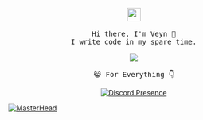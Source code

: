 <p align="center">
  <img src="https://user-images.githubusercontent.com/5679180/79618120-0daffb80-80be-11ea-819e-d2b0fa904d07.gif" width="27px">
 <br><br>
  <samp>
    Hi there, I'm Veyn 👋<br>
    I write code in my spare time.<br>
    <br><img src="https://count.getloli.com/get/@:vante-xyz?theme=asoul">
    <br><br>😹 For Everything 👇</a>
  </samp>
</p>
<p align="center">
  <a href="https://discord.com/users/929388270171873291" target="_blank"><img src="https://lanyard.cnrad.dev/api/929388270171873291?hideActivity=true" alt="Discord Presence" style="max-width: 100%;"></a>
</p>
<a href="https://futuree.netlify.app/en" target="_blank"><img src="https://cdn.discordapp.com/attachments/1084564537740640277/1206260357254095000/ertu1.png?ex=65db5c80&is=65c8e780&hm=7be0d3ea2a97ed59570f2c8beae9378aaf644e86a00db55327a7ca2e020fdda4&" alt="MasterHead" style="max-width: 100%;"></a>
